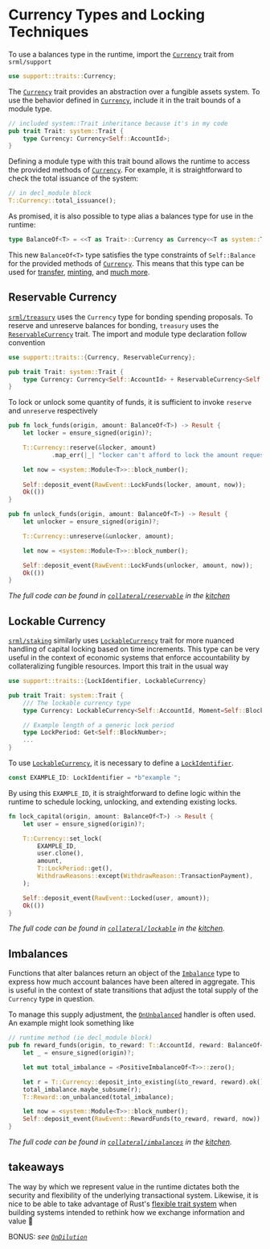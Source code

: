 # Currency Types and Locking Techniques

To use a balances type in the runtime, import the [`Currency`](https://crates.parity.io/srml_support/traits/trait.Currency.html) trait from `srml/support`

```rust
use support::traits::Currency;
```

The [`Currency`](https://crates.parity.io/srml_support/traits/trait.Currency.html) trait provides an abstraction over a fungible assets system. To use the behavior defined in [`Currency`](https://crates.parity.io/srml_support/traits/trait.Currency.html), include it in the trait bounds of a module type.

```rust
// included system::Trait inheritance because it's in my code
pub trait Trait: system::Trait {
    type Currency: Currency<Self::AccountId>;
}
```

Defining a module type with this trait bound allows the runtime to access the provided methods of [`Currency`](https://crates.parity.io/srml_support/traits/trait.Currency.html). For example, it is straightforward to check the total issuance of the system:

```rust
// in decl_module block
T::Currency::total_issuance();
```

As promised, it is also possible to type alias a balances type for use in the runtime:

```rust
type BalanceOf<T> = <<T as Trait>::Currency as Currency<<T as system::Trait>::AccountId>>::Balance;
```

This new `BalanceOf<T>` type satisfies the type constraints of `Self::Balance` for the provided methods of [`Currency`](https://crates.parity.io/srml_support/traits/trait.Currency.html). This means that this type can be used for [transfer](https://crates.parity.io/srml_support/traits/trait.Currency.html#tymethod.transfer), [minting](https://crates.parity.io/srml_support/traits/trait.Currency.html#tymethod.deposit_into_existing), and [much more](https://crates.parity.io/srml_support/traits/trait.Currency.html).

## Reservable Currency

[`srml/treasury`](https://github.com/paritytech/substrate/blob/master/srml/treasury/src/lib.rs) uses the `Currency` type for bonding spending proposals. To reserve and unreserve balances for bonding, `treasury` uses the [`ReservableCurrency`](https://crates.parity.io/srml_support/traits/trait.ReservableCurrency.html) trait. The import and module type declaration follow convention

```rust
use support::traits::{Currency, ReservableCurrency};

pub trait Trait: system::Trait {
    type Currency: Currency<Self::AccountId> + ReservableCurrency<Self::AccountId>;
}
```

To lock or unlock some quantity of funds, it is sufficient to invoke `reserve` and `unreserve` respectively

```rust
pub fn lock_funds(origin, amount: BalanceOf<T>) -> Result {
    let locker = ensure_signed(origin)?;

    T::Currency::reserve(&locker, amount)
            .map_err(|_| "locker can't afford to lock the amount requested")?;

    let now = <system::Module<T>>::block_number();
    
    Self::deposit_event(RawEvent::LockFunds(locker, amount, now));
    Ok(())
}

pub fn unlock_funds(origin, amount: BalanceOf<T>) -> Result {
    let unlocker = ensure_signed(origin)?;

    T::Currency::unreserve(&unlocker, amount);

    let now = <system::Module<T>>::block_number();

    Self::deposit_event(RawEvent::LockFunds(unlocker, amount, now));
    Ok(())
}
```

*The full code can be found in [`collateral/reservable`](https://github.com/substrate-developer-hub/recipes/tree/master/kitchen/collateral/reservable) in the [kitchen](https://github.com/substrate-developer-hub/recipes/tree/master/kitchen/README.md)*

## Lockable Currency

[`srml/staking`](https://github.com/paritytech/substrate/blob/master/srml/staking/src/lib.rs) similarly uses [`LockableCurrency`](https://crates.parity.io/srml_support/traits/trait.LockableCurrency.html) trait for more nuanced handling of capital locking based on time increments. This type can be very useful in the context of economic systems that enforce accountability by collateralizing fungible resources. Import this trait in the usual way

```rust
use support::traits::{LockIdentifier, LockableCurrency}

pub trait Trait: system::Trait {
    /// The lockable currency type
    type Currency: LockableCurrency<Self::AccountId, Moment=Self::BlockNumber>;

    // Example length of a generic lock period
    type LockPeriod: Get<Self::BlockNumber>;
    ...
}
```

To use [`LockableCurrency`](https://crates.parity.io/srml_support/traits/trait.LockableCurrency.html), it is necessary to define a [`LockIdentifier`](https://crates.parity.io/srml_support/traits/type.LockIdentifier.html).

```rust
const EXAMPLE_ID: LockIdentifier = *b"example ";
```

By using this `EXAMPLE_ID`, it is straightforward to define logic within the runtime to schedule locking, unlocking, and extending existing locks.

```rust
fn lock_capital(origin, amount: BalanceOf<T>) -> Result {
    let user = ensure_signed(origin)?;

    T::Currency::set_lock(
        EXAMPLE_ID,
        user.clone(),
        amount,
        T::LockPeriod::get(),
        WithdrawReasons::except(WithdrawReason::TransactionPayment),
    );

    Self::deposit_event(RawEvent::Locked(user, amount));
    Ok(())
}
```

*The full code can be found in [`collateral/lockable`](https://github.com/substrate-developer-hub/recipes/tree/master/kitchen/collateral/lockable) in the [kitchen](https://github.com/substrate-developer-hub/recipes/tree/master/kitchen/README.md).*

## Imbalances

Functions that alter balances return an object of the [`Imbalance`](https://crates.parity.io/srml_support/traits/trait.Imbalance.html) type to express how much account balances have been altered in aggregate. This is useful in the context of state transitions that adjust the total supply of the `Currency` type in question.

To manage this supply adjustment, the [`OnUnbalanced`](https://crates.parity.io/srml_support/traits/trait.OnUnbalanced.html) handler is often used. An example might look something like 

```rust
// runtime method (ie decl_module block)
pub fn reward_funds(origin, to_reward: T::AccountId, reward: BalanceOf<T>) {
    let _ = ensure_signed(origin)?;

    let mut total_imbalance = <PositiveImbalanceOf<T>>::zero();

    let r = T::Currency::deposit_into_existing(&to_reward, reward).ok();
    total_imbalance.maybe_subsume(r);
    T::Reward::on_unbalanced(total_imbalance);

    let now = <system::Module<T>>::block_number();
    Self::deposit_event(RawEvent::RewardFunds(to_reward, reward, now));
}
```

*The full code can be found in [`collateral/imbalances`](https://github.com/substrate-developer-hub/recipes/tree/master/kitchen/collateral/imbalances) in the [kitchen](https://github.com/substrate-developer-hub/recipes/tree/master/kitchen/README.md).*

## takeaways

The way by which we represent value in the runtime dictates both the security and flexibility of the underlying transactional system. Likewise, it is nice to be able to take advantage of Rust's [flexible trait system](https://blog.rust-lang.org/2015/05/11/traits.html) when building systems intended to rethink how we exchange information and value 🚀 

BONUS: *see [`OnDilution`](https://crates.parity.io/srml_support/traits/trait.OnDilution.html#tymethod.on_dilution)*